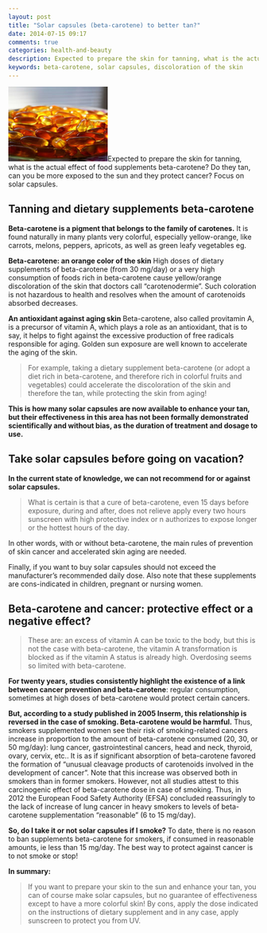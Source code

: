 ```yaml
---
layout: post
title: "Solar capsules (beta-carotene) to better tan?"
date: 2014-07-15 09:17
comments: true
categories: health-and-beauty
description: Expected to prepare the skin for tanning, what is the actual effect of food supplements beta-carotene?
keywords: beta-carotene, solar capsules, discoloration of the skin
---
```

<p><img class="left" src="/images/solar-capsules-beta-carotene-to-better-tan/0.jpg" width="200" height="150" title="beta-carotene, solar capsules, discoloration of the skin" alt="Solar capsules (beta-carotene) to better tan?">Expected to prepare the skin for tanning, what is the actual effect of food supplements beta-carotene?
Do they tan, can you be more exposed to the sun and they protect cancer?
Focus on solar capsules.</p>

<!--more-->


<h2>Tanning and dietary supplements beta-carotene</h2>

<p><strong>Beta-carotene is a pigment that belongs to the family of carotenes.</strong>
It is found naturally in many plants very colorful, especially yellow-orange, like carrots, melons, peppers, apricots, as well as green leafy vegetables eg.</p>

<p><strong>Beta-carotene: an orange color of the skin</strong>
High doses of dietary supplements of beta-carotene (from 30 mg/day) or a very high consumption of foods rich in beta-carotene cause yellow/orange discoloration of the skin that doctors call &ldquo;carotenodermie&rdquo;. Such coloration is not hazardous to health and resolves when the amount of carotenoids absorbed decreases.</p>

<p><strong>An antioxidant against aging skin</strong>
Beta-carotene, also called provitamin A, is a precursor of vitamin A, which plays a role as an antioxidant, that is to say, it helps to fight against the excessive production of free radicals responsible for aging. Golden sun exposure are well known to accelerate the aging of the skin.</p>

<blockquote><p>For example, taking a dietary supplement beta-carotene (or adopt a diet rich in beta-carotene, and therefore rich in colorful fruits and vegetables) could accelerate the discoloration of the skin and therefore the tan, while protecting the skin from aging!</p></blockquote>

<p><strong>This is how many solar capsules are now available to enhance your tan, but their effectiveness in this area has not been formally demonstrated scientifically and without bias, as the duration of treatment and dosage to use.</strong></p>

<h2>Take solar capsules before going on vacation?</h2>

<p><strong>In the current state of knowledge, we can not recommend for or against solar capsules.</strong></p>

<blockquote><p>What is certain is that a cure of beta-carotene, even 15 days before exposure, during and after, does not relieve apply every two hours sunscreen with high protective index or n authorizes to expose longer or the hottest hours of the day.</p></blockquote>

<p>In other words, with or without beta-carotene, the main rules of prevention of skin cancer and accelerated skin aging are needed.</p>

<p>Finally, if you want to buy solar capsules should not exceed the manufacturer&rsquo;s recommended daily dose. Also note that these supplements are cons-indicated in children, pregnant or nursing women.</p>

<h2>Beta-carotene and cancer: protective effect or a negative effect?</h2>

<blockquote><p>These are: an excess of vitamin A can be toxic to the body, but this is not the case with beta-carotene, the vitamin A transformation is blocked as if the vitamin A status is already high. Overdosing seems so limited with beta-carotene.</p></blockquote>

<p><strong>For twenty years, studies consistently highlight the existence of a link between cancer prevention and beta-carotene</strong>: regular consumption, sometimes at high doses of beta-carotene would protect certain cancers.</p>

<p><strong>But, according to a study published in 2005 Inserm, this relationship is reversed in the case of smoking. Beta-carotene would be harmful.</strong>
Thus, smokers supplemented women see their risk of smoking-related cancers increase in proportion to the amount of beta-carotene consumed (20, 30, or 50 mg/day): lung cancer, gastrointestinal cancers, head and neck, thyroid, ovary, cervix, etc.. It is as if significant absorption of beta-carotene favored the formation of &ldquo;unusual cleavage products of carotenoids involved in the development of cancer&rdquo;. Note that this increase was observed both in smokers than in former smokers.
However, not all studies attest to this carcinogenic effect of beta-carotene dose in case of smoking. Thus, in 2012 the European Food Safety Authority (EFSA) concluded reassuringly to the lack of increase of lung cancer in heavy smokers to levels of beta-carotene supplementation &ldquo;reasonable&rdquo; (6 to 15 mg/day).</p>

<p><strong>So, do I take it or not solar capsules if I smoke?</strong>
To date, there is no reason to ban supplements beta-carotene for smokers, if consumed in reasonable amounts, ie less than 15 mg/day.
The best way to protect against cancer is to not smoke or stop!</p>

<p><strong>In summary:</strong></p>

<blockquote><p>If you want to prepare your skin to the sun and enhance your tan, you can of course make solar capsules, but no guarantee of effectiveness except to have a more colorful skin! By cons, apply the dose indicated on the instructions of dietary supplement and in any case, apply sunscreen to protect you from UV.</p></blockquote>